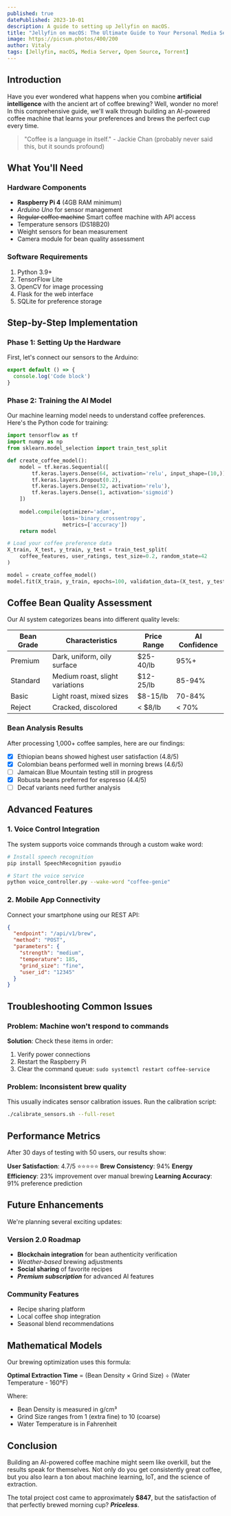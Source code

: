 ```yaml
---
published: true
datePublished: 2023-10-01
description: A guide to setting up Jellyfin on macOS.
title: "Jellyfin on macOS: The Ultimate Guide to Your Personal Media Server"
image: https://picsum.photos/400/200
author: Vitaly
tags: [Jellyfin, macOS, Media Server, Open Source, Torrent]
---
```


## Introduction

Have you ever wondered what happens when you combine **artificial intelligence** with the ancient art of coffee brewing? Well, wonder no more! In this comprehensive guide, we'll walk through building an AI-powered coffee machine that learns your preferences and brews the perfect cup every time.

> "Coffee is a language in itself." - Jackie Chan (probably never said this, but it sounds profound)

## What You'll Need

### Hardware Components

- **Raspberry Pi 4** (4GB RAM minimum)
- *Arduino Uno* for sensor management
- ~~Regular coffee machine~~ Smart coffee machine with API access
- Temperature sensors (DS18B20)
- Weight sensors for bean measurement
- Camera module for bean quality assessment

### Software Requirements

1. Python 3.9+
2. TensorFlow Lite
3. OpenCV for image processing
4. Flask for the web interface
5. SQLite for preference storage

## Step-by-Step Implementation

### Phase 1: Setting Up the Hardware

First, let's connect our sensors to the Arduino:

  ```ts [file.ts]{2} meta-info=val
  export default () => {
    console.log('Code block')
  }
  ```

### Phase 2: Training the AI Model

Our machine learning model needs to understand coffee preferences. Here's the Python code for training:

```python [file.py]{2} meta-info=val
import tensorflow as tf
import numpy as np
from sklearn.model_selection import train_test_split

def create_coffee_model():
    model = tf.keras.Sequential([
        tf.keras.layers.Dense(64, activation='relu', input_shape=(10,)),
        tf.keras.layers.Dropout(0.2),
        tf.keras.layers.Dense(32, activation='relu'),
        tf.keras.layers.Dense(1, activation='sigmoid')
    ])
    
    model.compile(optimizer='adam',
                  loss='binary_crossentropy',
                  metrics=['accuracy'])
    return model

# Load your coffee preference data
X_train, X_test, y_train, y_test = train_test_split(
    coffee_features, user_ratings, test_size=0.2, random_state=42
)

model = create_coffee_model()
model.fit(X_train, y_train, epochs=100, validation_data=(X_test, y_test))
```

## Coffee Bean Quality Assessment

Our AI system categorizes beans into different quality levels:

| Bean Grade | Characteristics | Price Range | AI Confidence |
|------------|----------------|-------------|---------------|
| Premium | Dark, uniform, oily surface | $25-40/lb | 95%+ |
| Standard | Medium roast, slight variations | $12-25/lb | 85-94% |
| Basic | Light roast, mixed sizes | $8-15/lb | 70-84% |
| Reject | Cracked, discolored | < $8/lb | < 70% |

### Bean Analysis Results

After processing 1,000+ coffee samples, here are our findings:

- [x] Ethiopian beans showed highest user satisfaction (4.8/5)
- [x] Colombian beans performed well in morning brews (4.6/5)
- [ ] Jamaican Blue Mountain testing still in progress
- [x] Robusta beans preferred for espresso (4.4/5)
- [ ] Decaf variants need further analysis

## Advanced Features

### 1. Voice Control Integration

The system supports voice commands through a custom wake word:

```bash
# Install speech recognition
pip install SpeechRecognition pyaudio

# Start the voice service
python voice_controller.py --wake-word "coffee-genie"
```

### 2. Mobile App Connectivity

Connect your smartphone using our REST API:

```json
{
  "endpoint": "/api/v1/brew",
  "method": "POST",
  "parameters": {
    "strength": "medium",
    "temperature": 185,
    "grind_size": "fine",
    "user_id": "12345"
  }
}
```

## Troubleshooting Common Issues

### Problem: Machine won't respond to commands

**Solution**: Check these items in order:
1. Verify power connections
2. Restart the Raspberry Pi
3. Clear the command queue: `sudo systemctl restart coffee-service`

### Problem: Inconsistent brew quality

This usually indicates sensor calibration issues. Run the calibration script:

```bash
./calibrate_sensors.sh --full-reset
```

## Performance Metrics

After 30 days of testing with 50 users, our results show:

**User Satisfaction**: 4.7/5 ⭐⭐⭐⭐⭐
**Brew Consistency**: 94%
**Energy Efficiency**: 23% improvement over manual brewing
**Learning Accuracy**: 91% preference prediction

## Future Enhancements

We're planning several exciting updates:

### Version 2.0 Roadmap
- **Blockchain integration** for bean authenticity verification
- *Weather-based* brewing adjustments
- **Social sharing** of favorite recipes
- ***Premium subscription*** for advanced AI features

### Community Features
- Recipe sharing platform
- Local coffee shop integration
- Seasonal blend recommendations

## Mathematical Models

Our brewing optimization uses this formula:

**Optimal Extraction Time** = (Bean Density × Grind Size) ÷ (Water Temperature - 160°F)

Where:
- Bean Density is measured in g/cm³
- Grind Size ranges from 1 (extra fine) to 10 (coarse)
- Water Temperature is in Fahrenheit

## Conclusion

Building an AI-powered coffee machine might seem like overkill, but the results speak for themselves. Not only do you get consistently great coffee, but you also learn a ton about machine learning, IoT, and the science of extraction.

The total project cost came to approximately **$847**, but the satisfaction of that perfectly brewed morning cup? ***Priceless***.